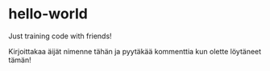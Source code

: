 # hello-world
Just training code with friends!

Kirjoittakaa äijät nimenne tähän ja pyytäkää kommenttia kun olette löytäneet tämän!
